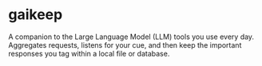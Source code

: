 # gaikeep
A companion to the Large Language Model (LLM) tools you use every day.  Aggregates requests, listens for your cue, and then keep the important responses you tag within a local file or database.
